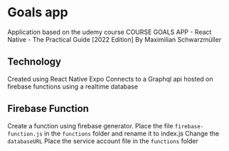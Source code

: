# Goals app

Application based on the udemy course COURSE GOALS APP - React Native - The Practical Guide [2022 Edition]
 By Maximilian Schwarzmüller

## Technology
Created using React Native Expo
Connects to a Graphql api hosted on firebase functions using a realtime database

## Firebase Function
Create a function using firebase generator.
Place the file ```firebase-function.js``` in the ```functions``` folder and rename it to index.js
Change the ```databaseURL```
Place the service account file in the ```functions``` folder
